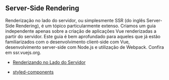 ## Server-Side Rendering

Renderização no lado do servidor, ou simplesmente SSR (do inglês Server-Side Rendering), é um tópico particularmente extenso. Criamos um guia independente apenas sobre a criação de aplicações Vue renderizadas a partir do servidor. Este guia é bem aprofundado para aqueles que já estão familiarizados com o desenvolvimento client-side com Vue, desenvolvimento server-side com Node.js e utilização de Webpack. Confira em ssr.vuejs.org.

- [Renderizando no Lado do Servidor](https://br.vuejs.org/v2/guide/ssr.html)

- [styled-components](https://www.styled-components.com/docs/advanced#server-side-rendering)